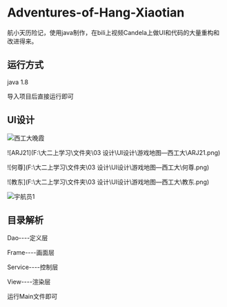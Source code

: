 # Adventures-of-Hang-Xiaotian

航小天历险记，使用java制作，在bili上视频Candela上做UI和代码的大量重构和改进得来。

## 运行方式

java 1.8

导入项目后直接运行即可

## UI设计

![西工大晚霞](https://cyzcz-1306422927.cos.ap-nanjing.myqcloud.com/%E8%A5%BF%E5%B7%A5%E5%A4%A7%E6%99%9A%E9%9C%9E.png)

![ARJ21](F:\大二上学习\文件夹\03 设计\UI设计\游戏地图—西工大\ARJ21.png)

![何尊](F:\大二上学习\文件夹\03 设计\UI设计\游戏地图—西工大\何尊.png)

![教东](F:\大二上学习\文件夹\03 设计\UI设计\游戏地图—西工大\教东.png)

![宇航员1](F:\大二上学习\软件开发\宇航员1.png)

## 目录解析

Dao----定义层

Frame----画面层

Service----控制层

View----渲染层

运行Main文件即可
